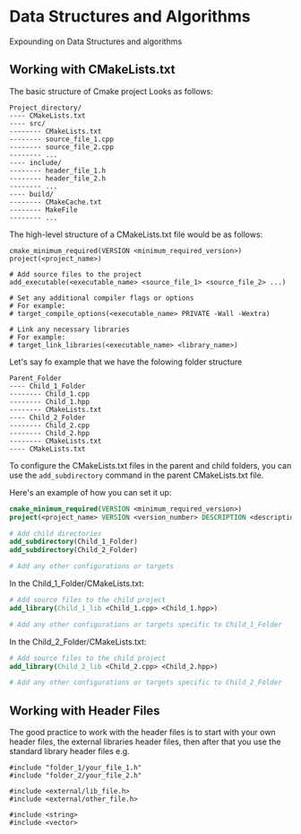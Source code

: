 # Data Structures and Algorithms

Expounding on Data Structures and algorithms


## Working with CMakeLists.txt
The basic structure of Cmake project Looks as follows:

```
Project_directory/
---- CMakeLists.txt
---- src/
-------- CMakeLists.txt
-------- source_file_1.cpp
-------- source_file_2.cpp
-------- ...
---- include/
-------- header_file_1.h
-------- header_file_2.h
-------- ...
---- build/
-------- CMakeCache.txt
-------- MakeFile
-------- ...
```

The high-level structure of a CMakeLists.txt file would be as follows:
```
cmake_minimum_required(VERSION <minimum_required_version>)
project(<project_name>)

# Add source files to the project
add_executable(<executable_name> <source_file_1> <source_file_2> ...)

# Set any additional compiler flags or options
# For example:
# target_compile_options(<executable_name> PRIVATE -Wall -Wextra)

# Link any necessary libraries
# For example:
# target_link_libraries(<executable_name> <library_name>)
```

Let's say fo example that we have the folowing folder structure
```
Parent_Folder
---- Child_1_Folder
-------- Child_1.cpp
-------- Child_1.hpp
-------- CMakeLists.txt
---- Child_2_Folder
-------- Child_2.cpp
-------- Child_2.hpp
-------- CMakeLists.txt
---- CMakeLists.txt
```

To configure the CMakeLists.txt files in the parent and child folders, you can use the `add_subdirectory` command in the parent CMakeLists.txt file.

Here's an example of how you can set it up:

```cmake
cmake_minimum_required(VERSION <minimum_required_version>)
project(<project_name> VERSION <version_number> DESCRIPTION <description_string> LANGUAGES <options: C, CXX, OBJC etc.>)

# Add child directories
add_subdirectory(Child_1_Folder)
add_subdirectory(Child_2_Folder)

# Add any other configurations or targets
```

In the Child_1_Folder/CMakeLists.txt:
```cmake
# Add source files to the child project
add_library(Child_1_lib <Child_1.cpp> <Child_1.hpp>)

# Add any other configurations or targets specific to Child_1_Folder
```

In the Child_2_Folder/CMakeLists.txt:
```cmake
# Add source files to the child project
add_library(Child_2_lib <Child_2.cpp> <Child_2.hpp>)

# Add any other configurations or targets specific to Child_2_Folder
```
## Working with Header Files
The good practice to work with the header files is to start with your own header files, the external libraries header files, then after that you use the standard library header files e.g.

```
#include "folder_1/your_file_1.h"
#include "folder_2/your_file_2.h"

#include <external/lib_file.h>
#include <external/other_file.h>

#include <string>
#include <vector>
```
